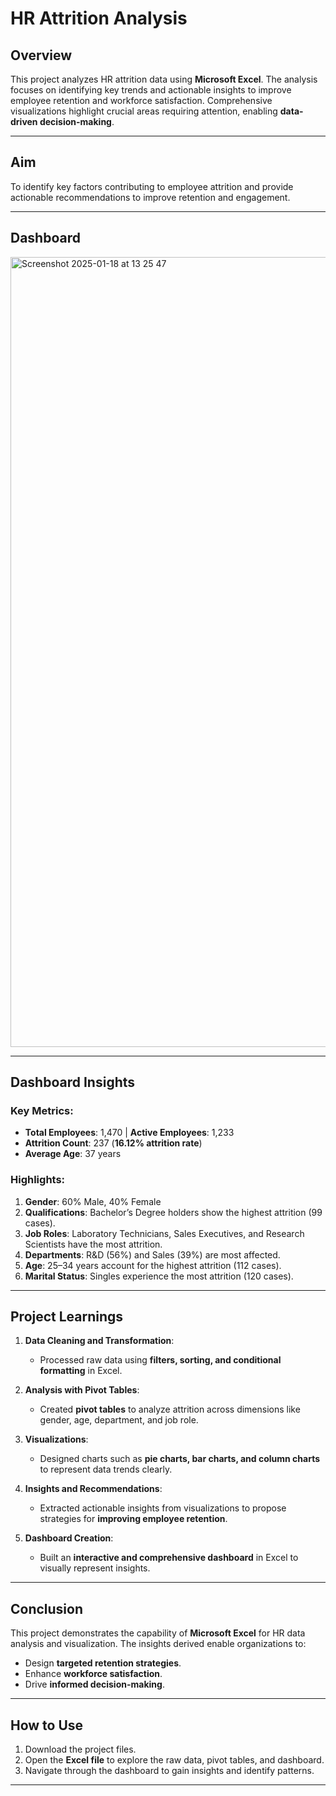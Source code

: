 # **HR Attrition Analysis**

## **Overview**
This project analyzes HR attrition data using **Microsoft Excel**. The analysis focuses on identifying key trends and actionable insights to improve employee retention and workforce satisfaction. Comprehensive visualizations highlight crucial areas requiring attention, enabling **data-driven decision-making**.

---

## **Aim**
To identify key factors contributing to employee attrition and provide actionable recommendations to improve retention and engagement.

---

## **Dashboard**
<img width="1264" alt="Screenshot 2025-01-18 at 13 25 47" src="https://github.com/user-attachments/assets/a65dfadd-b5d9-4375-bcc9-1c7a6076757f" />


---

## **Dashboard Insights**

### **Key Metrics:**
- **Total Employees**: 1,470 | **Active Employees**: 1,233
- **Attrition Count**: 237 (**16.12% attrition rate**)
- **Average Age**: 37 years

### **Highlights:**
1. **Gender**: 60% Male, 40% Female
2. **Qualifications**: Bachelor’s Degree holders show the highest attrition (99 cases).
3. **Job Roles**: Laboratory Technicians, Sales Executives, and Research Scientists have the most attrition.
4. **Departments**: R&D (56%) and Sales (39%) are most affected.
5. **Age**: 25–34 years account for the highest attrition (112 cases).
6. **Marital Status**: Singles experience the most attrition (120 cases).


---

## **Project Learnings**

1. **Data Cleaning and Transformation**:
   - Processed raw data using **filters, sorting, and conditional formatting** in Excel.

2. **Analysis with Pivot Tables**:
   - Created **pivot tables** to analyze attrition across dimensions like gender, age, department, and job role.

3. **Visualizations**:
   - Designed charts such as **pie charts, bar charts, and column charts** to represent data trends clearly.

4. **Insights and Recommendations**:
   - Extracted actionable insights from visualizations to propose strategies for **improving employee retention**.

5. **Dashboard Creation**:
   - Built an **interactive and comprehensive dashboard** in Excel to visually represent insights.

---

## **Conclusion**
This project demonstrates the capability of **Microsoft Excel** for HR data analysis and visualization. The insights derived enable organizations to:
- Design **targeted retention strategies**.
- Enhance **workforce satisfaction**.
- Drive **informed decision-making**.

---

## **How to Use**
1. Download the project files.
2. Open the **Excel file** to explore the raw data, pivot tables, and dashboard.
3. Navigate through the dashboard to gain insights and identify patterns.

---


